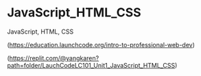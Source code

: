 # JavaScript_HTML_CSS


JavaScript, HTML, CSS



(https://education.launchcode.org/intro-to-professional-web-dev)


(https://replit.com/@yangkaren?path=folder/LauchCodeLC101_Unit1_JavaScript_HTML_CSS)
